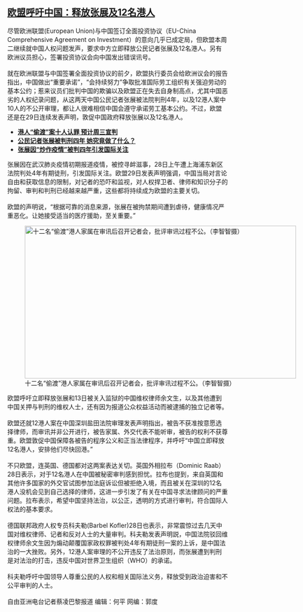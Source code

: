 <!--1609266357000-->
[欧盟呼吁中国：释放张展及12名港人](https://www.rfa.org/mandarin/yataibaodao/junshiwaijiao/cl-12292020125038.html)
------

<p>尽管欧洲联盟(European Union)与中国签订全面投资协议（EU-China Comprehensive Agreement on Investment）的意向几乎已成定局，但欧盟本周二继续就中国人权问题发声，要求中方立即释放公民记者张展及12名港人。另有欧洲议员担心，签署投资协议会向中国发出错误讯号。<br/><br/>就在欧洲联盟与中国签署全面投资协议的前夕，欧盟执行委员会给欧洲议会的报告指出，中国做出“重要承诺”，“会持续努力”争取批准国际劳工组织有关强迫劳动的基本公约；惹来议员们批判中国的欺骗以及欧盟正在失去自身制高点，尤其中国恶劣的人权纪录问题，从这两天中国公民记者张展被法院判刑4年，以及12港人案中10人的不公开审理，都让人很难相信中国会遵守承诺劳工基本公约。不过，欧盟还是在29日连续发表声明，敦促中国政府释放张展以及12名港人。</p><ul><li><strong><a href="https://www.rfa.org/mandarin/yataibaodao/gangtai/gf-12292020112939.html">港人“偷渡”案十人认罪 预计周三宣判</a></strong></li><li><strong><a href="https://www.rfa.org/mandarin/yataibaodao/renquanfazhi/hc-12282020142455.html">公民记者张展被判刑四年 她究竟做了什么？</a></strong></li><li><a href="https://www.rfa.org/mandarin/Xinwen/2-12282020101811.html"><strong>张展因“炒作疫情”被判四年引发国际关注</strong></a></li></ul><p>张展因在武汉肺炎疫情初期报道疫情，被控寻衅滋事，28日上午遭上海浦东新区法院判处4年有期徒刑，引发国际关注。欧盟29日发表声明强调，中国当局对言论自由和获取信息的限制，对记者的恐吓和监视，对人权捍卫者、律师和知识分子的拘留、审判和判刑已经越来越严重，这些都将持续成为欧盟的主要关切。<br/><br/>欧盟的声明说，“根据可靠的消息来源，张展在被拘禁期间遭到虐待，健康情况严重恶化。让她接受适当的医疗援助，至关重要。”</p><p><figure class="image-richtext image-inline captioned" style="width:620px;"><img alt="十二名“偷渡”港人家属在审讯后召开记者会，批评审讯过程不公。（李智智摄）" height="349" src="https://www.rfa.org/mandarin/yataibaodao/junshiwaijiao/cl-12292020125038.html/71ab86e0-27b2-420b-9ec2-49c48f7a47f7.jpg/@@images/e3b1583a-9ba6-42d7-9250-cfd057073514.png" title="2" width="620"/><figcaption class="image-caption">十二名“偷渡”港人家属在审讯后召开记者会，批评审讯过程不公。（李智智摄）</figcaption><small></small></figure></p><p>欧盟呼吁立即释放张展和13日被关入监狱的中国维权律师余文生，以及其他遭到中国关押与判刑的维权人士，还有因为报道公众权益活动而被逮捕的独立记者等。<br/><br/>欧盟还就12港人案在中国深圳盐田法院审理发表声明指出，被告不获准按意愿选择律师，而审讯并非公开进行，被告家属、外交代表不能听审，被告的权利不获尊重。欧盟敦促中国保障各被告的程序公义和正当法律程序，并呼吁“中国立即释放12名港人，安排他们尽快回港。”<br/><br/>不只欧盟，连英国、德国都对这两案表达关切。英国外相拉布（Dominic Raab）28日表示，对于12名港人在中国被秘密审判感到担忧。拉布也提到，来自英国和其他许多国家的外交官试图参加法庭诉讼但被拒绝入境，而且被关在深圳的12名港人没机会见到自己选择的律师，这进一步引发了有关在中国寻求法律顾问的严重问题。拉布表示，希望中国坚持法治，以公正，透明的方式进行审判，符合国际人权法的基本要求。<br/><br/>德国联邦政府人权专员科夫勒(Barbel Kofler)28日也表示，非常震惊过去几天中国对维权律师、记者和反对人士的大量审判。科夫勒发表声明説，中国法院驳回维权律师余文生因为煽动颠覆国家政权罪被判处4年有期徒刑一案的上诉，是中国法治的一大挫败。另外，12港人案审理的不公开违反了法治原则，而张展遭到判刑是对法治的打击，违反中国对世界卫生组织（WHO）的承诺。<br/><br/>科夫勒呼吁中国领导人尊重公民的人权和相关国际法义务，释放受到政治迫害和不公平审判的人士。<br/><br/>自由亚洲电台记者蔡凌巴黎报道 编辑：何平 网编：郭度</p><p></p><p></p>
